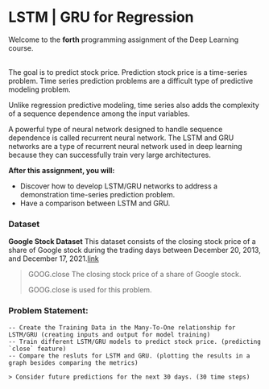 # LSTM | GRU for Regression



  Welcome to the **forth** programming assignment of the Deep Learning course. 
  <br/><br/>
<!--   <img src="images/sample_image_colorization.jpg"> -->
</p>



The goal is to predict stock price. Prediction stock price is a time-series problem. Time series prediction problems are a difficult type of predictive modeling problem.


Unlike regression predictive modeling, time series also adds the complexity of a sequence dependence among the input variables.


A powerful type of neural network designed to handle sequence dependence is called recurrent neural network. The LSTM and GRU networks are a type of recurrent neural network used in deep learning because they can successfully train very large architectures.



**After this assignment, you will:**

 - Discover how to develop LSTM/GRU networks to address a demonstration time-series prediction problem.
 - Have a comparison between LSTM and GRU.



### Dataset
 
**Google Stock Dataset** This dataset consists of the closing stock price of a share of Google stock during the trading days between December 20, 2013, and December 17, 2021.[link](https://finance.yahoo.com/quote/GOOG/history/?guccounter=1)

> GOOG.close The closing stock price of a share of Google stock.
> 
> GOOG.close is used for this problem.



### **Problem Statement:**
    
    -- Create the Training Data in the Many-To-One relationship for LSTM/GRU (creating inputs and output for model training)
    -- Train different LSTM/GRU models to predict stock price. (predicting `close` feature)
    -- Compare the resluts for LSTM and GRU. (plotting the results in a graph besides comparing the metrics)
    
    > Consider future predictions for the next 30 days. (30 time steps)

